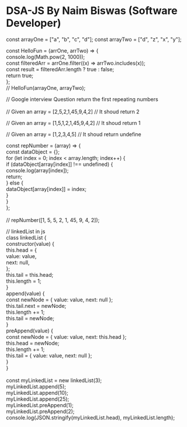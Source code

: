 # DSA-JS By Naim Biswas (Software Developer)
const arrayOne = ["a", "b", "c", "d"];
const arrayTwo = ["d", "z", "x", "y"];

const HelloFun = (arrOne, arrTwo) => {<br />
  console.log(Math.pow(2, 1000));<br />
  const filteredArr = arrOne.filter((x) => arrTwo.includes(x));<br />
  const result = filteredArr.length ? true : false;<br />
  return true;<br />
};<br />
// HelloFun(arrayOne, arrayTwo);<br />

// Google interview Question return the first repeating numbers<br />
<br />
// Given an array = [2,5,2,1,45,9,4,2]
// It shoud return 2

// Given an array = [1,5,1,2,1,45,9,4,2]
// It shoud return 1

// Given an array = [1,2,3,4,5]
// It shoud return undefine

const repNumber = (array) => { <br />
  const dataObject = {};<br />
  for (let index = 0; index < array.length; index++) {<br />
    if (dataObject[array[index]] !== undefined) {<br />
      console.log(array[index]);<br />
      return;<br />
    } else {<br />
      dataObject[array[index]] = index;<br />
    }<br />
  }<br />
};<br />
<br />
// repNumber([1, 5, 5, 2, 1, 45, 9, 4, 2]);<br />

// linkedList in js<br />
class linkedList {<br />
  constructor(value) {<br />
    this.head = {<br />
      value: value,<br />
      next: null,<br />
    };<br />
    this.tail = this.head;<br />
    this.length = 1;<br />
  }<br />
  append(value) {<br />
    const newNode = { value: value, next: null };<br />
    this.tail.next = newNode;<br />
    this.length += 1;<br />
    this.tail = newNode;<br />
  }<br />
  preAppend(value) {<br />
    const newNode = { value: value, next: this.head };<br />
    this.head = newNode;<br />
    this.length += 1;<br />
    this.tail = { value: value, next: null };<br />
  }<br />
}<br />
<br />
const myLinkedList = new linkedList(3);<br />
myLinkedList.append(5); <br />
myLinkedList.append(10);<br />
myLinkedList.append(25);<br />
myLinkedList.preAppend(1);<br />
myLinkedList.preAppend(2);<br />
console.log(JSON.stringify(myLinkedList.head), myLinkedList.length);<br />
